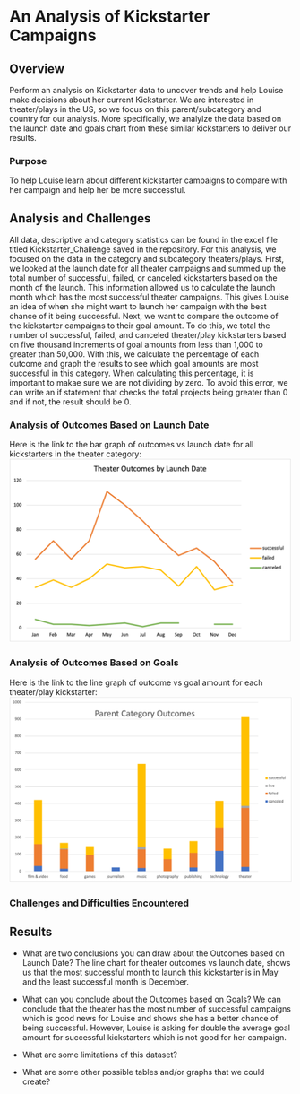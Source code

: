 # An Analysis of Kickstarter Campaigns
## Overview
Perform an analysis on Kickstarter data to uncover trends and help Louise make decisions about her current Kickstarter.
We are interested in theater/plays in the US, so we focus on this parent/subcategory and country for our analysis.
More specifically, we analylze the data based on the launch date and goals chart from these similar kickstarters to deliver our results.
### Purpose
To help Louise learn about different kickstarter campaigns to compare with her campaign and help her be more successful.
## Analysis and Challenges
All data, descriptive and category statistics can be found in the excel file titled Kickstarter_Challenge saved in the repository.
For this analysis, we focused on the data in the category and subcategory theaters/plays. First, we looked at the launch date for all theater campaigns and summed up the total number of successful, failed, or canceled kickstarters based on the month of the launch. This information allowed us to calculate the launch month which has the most successful theater campaigns. This gives Louise an idea of when she might want to launch her campaign with the best chance of it being successful. Next, we want to compare the outcome of the kickstarter campaigns to their goal amount. To do this, we total the number of successful, failed, and canceled theater/play kickstarters based on five thousand increments of goal amounts from less than 1,000 to greater than 50,000. With this, we calculate the percentage of each outcome and graph the results to see which goal amounts are most successful in this category. When calculating this percentage, it is important to makae sure we are not dividing by zero. To avoid this error, we can write an if statement that checks the total projects being greater than 0 and if not, the result should be 0.

### Analysis of Outcomes Based on Launch Date
Here is the link to the bar graph of outcomes vs launch date for all kickstarters in the theater category: ![Theater_Outcomes_vs_Launch](https://github.com/kmaluccio/kickstarter-analysis/blob/main/Theater_Outcomes_vs_Launch.png)

### Analysis of Outcomes Based on Goals
Here is the link to the line graph of outcome vs goal amount for each theater/play kickstarter: ![ParentCategoryOutcomes](https://github.com/kmaluccio/kickstarter-analysis/blob/main/ParentCategoryOutcomes.png)

### Challenges and Difficulties Encountered

## Results

- What are two conclusions you can draw about the Outcomes based on Launch Date?
The line chart for theater outcomes vs launch date, shows us that the most successful month to launch this kickstarter is in May and the least successful month is December. 
- What can you conclude about the Outcomes based on Goals?
We can conclude that the theater has the most number of successful campaigns which is good news for Louise and shows she has a better chance of being successful. However, Louise is asking for double the average goal amount for successful kickstarters which is not good for her campaign.
- What are some limitations of this dataset?

- What are some other possible tables and/or graphs that we could create?
